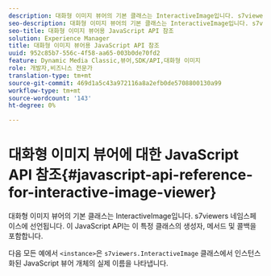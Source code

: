 ```yaml
---
description: 대화형 이미지 뷰어의 기본 클래스는 InteractiveImage입니다. s7viewers 네임스페이스에 선언됩니다. 이 JavaScript API는 이 특정 클래스의 생성자, 메서드 및 콜백을 포함합니다.
seo-description: 대화형 이미지 뷰어의 기본 클래스는 InteractiveImage입니다. s7viewers 네임스페이스에 선언됩니다. 이 JavaScript API는 이 특정 클래스의 생성자, 메서드 및 콜백을 포함합니다.
seo-title: 대화형 이미지 뷰어용 JavaScript API 참조
solution: Experience Manager
title: 대화형 이미지 뷰어용 JavaScript API 참조
uuid: 952c85b7-556c-4f58-aa65-003b0de70fd2
feature: Dynamic Media Classic,뷰어,SDK/API,대화형 이미지
role: 개발자,비즈니스 전문가
translation-type: tm+mt
source-git-commit: 469d1a5c43a972116a8a2efb0de5708800130a99
workflow-type: tm+mt
source-wordcount: '143'
ht-degree: 0%

---
```



# 대화형 이미지 뷰어에 대한 JavaScript API 참조{#javascript-api-reference-for-interactive-image-viewer}

대화형 이미지 뷰어의 기본 클래스는 InteractiveImage입니다. s7viewers 네임스페이스에 선언됩니다. 이 JavaScript API는 이 특정 클래스의 생성자, 메서드 및 콜백을 포함합니다.

다음 모든 예에서 `<instance>`은 `s7viewers.InteractiveImage` 클래스에서 인스턴스화된 JavaScript 뷰어 개체의 실제 이름을 나타냅니다.
